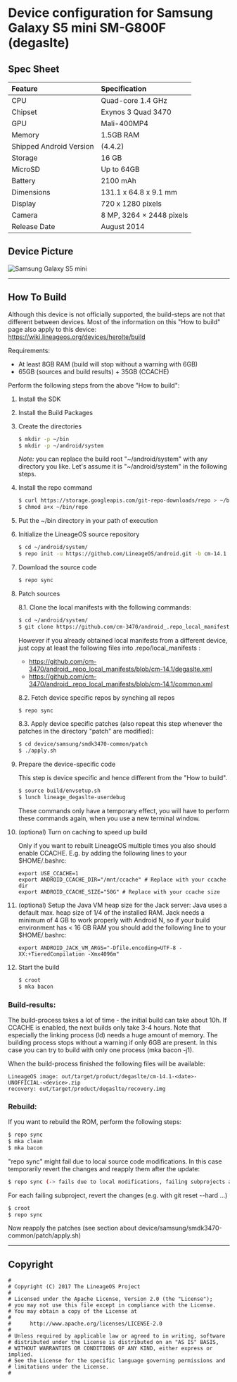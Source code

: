 
# Device configuration for Samsung Galaxy S5 mini SM-G800F (degaslte)

## Spec Sheet

| Feature                 | Specification                     |
| :---------------------- | :-------------------------------- |
| CPU                     | Quad-core 1.4 GHz                 |
| Chipset                 | Exynos 3 Quad 3470                |
| GPU                     | Mali-400MP4                       |
| Memory                  | 1.5GB RAM                         |
| Shipped Android Version | (4.4.2)                           |
| Storage                 | 16 GB                             |
| MicroSD                 | Up to 64GB                        |
| Battery                 | 2100 mAh                          |
| Dimensions              | 131.1 x 64.8 x 9.1 mm             |
| Display                 | 720 x 1280 pixels                 |
| Camera                  | 8 MP, 3264 × 2448 pixels          |
| Release Date            | August 2014                       |


## Device Picture

![Samsung Galaxy S5 mini](http://images.samsung.com/is/image/samsung/de_SM-G800FZBADBT_000246076_Front_blue?$DT-Gallery$ "Samsung Galaxy S5 mini")

----------

## How To Build

Although this device is not officially supported, the build-steps are not that different between devices. Most of the information on this "How to build" page also apply to this device: 
https://wiki.lineageos.org/devices/herolte/build

Requirements:

- At least 8GB RAM (build will stop without a warning with 6GB)
- 65GB (sources and build results) + 35GB (CCACHE)

Perform the following steps from the above "How to build":

1. Install the SDK

2. Install the Build Packages

3. Create the directories

	```sh
	$ mkdir -p ~/bin
	$ mkdir -p ~/android/system
	```
	
	*Note:* you can replace the build root "~/android/system" with any directory you like. Let's assume it is "~/android/system" in the following steps.

4. Install the repo command

	```sh
	$ curl https://storage.googleapis.com/git-repo-downloads/repo > ~/bin/repo
	$ chmod a+x ~/bin/repo
	```

5. Put the ~/bin directory in your path of execution

6. Initialize the LineageOS source repository

	```sh
	$ cd ~/android/system/
	$ repo init -u https://github.com/LineageOS/android.git -b cm-14.1
	```

7. Download the source code

	```sh
	$ repo sync
	```

8. Patch sources

	8.1. Clone the local manifests with the following commands:
	
	```sh
	$ cd ~/android/system/
	$ git clone https://github.com/cm-3470/android_.repo_local_manifests -b cm-14.1 .repo/local_manifests
	```
	
	However if you already obtained local manifests from a different device, just copy at least the following files into .repo/local_manifests :
	
	- https://github.com/cm-3470/android_.repo_local_manifests/blob/cm-14.1/degaslte.xml
	- https://github.com/cm-3470/android_.repo_local_manifests/blob/cm-14.1/common.xml
	
	8.2. Fetch device specific repos by synching all repos
		
	```sh
	$ repo sync
	```
	
	8.3. Apply device specific patches (also repeat this step whenever the patches in the directory "patch" are modified):
		
	```sh
	$ cd device/samsung/smdk3470-common/patch
	$ ./apply.sh
	```

9. Prepare the device-specific code

	This step is device specific and hence different from the "How to build".
	  
	```sh
	$ source build/envsetup.sh
	$ lunch lineage_degaslte-userdebug
	```
	
	These commands only have a temporary effect, you will have to perform these commands again,   when you use a new terminal window.

10. (optional) Turn on caching to speed up build

	Only if you want to rebuilt LineageOS multiple times you also should enable CCACHE.
	E.g. by adding the following lines to your $HOME/.bashrc:
	```
	export USE_CCACHE=1
	export ANDROID_CCACHE_DIR="/mnt/ccache" # Replace with your ccache dir
	export ANDROID_CCACHE_SIZE="50G" # Replace with your ccache size
	```

11. (optional) Setup the Java VM heap size for the Jack server:
	Java uses a default max. heap size of 1/4 of the installed RAM. Jack needs a minimum of 4 GB to work properly with Android N, so if your build environment has < 16 GB RAM you should add the following line to your $HOME/.bashrc:
	```
	export ANDROID_JACK_VM_ARGS="-Dfile.encoding=UTF-8 -XX:+TieredCompilation -Xmx4096m"
	```

12. Start the build
	
	```sh
	$ croot
	$ mka bacon
	```

### Build-results:

The build-process takes a lot of time - the initial build can take about 10h. If CCACHE is enabled, the next builds only take 3-4 hours.
Note that especially the linking process (ld) needs a huge amount of memory. The building process stops without a warning if only 6GB are present. In this case you can try to build with only one process (mka bacon -j1).

When the build-process finished the following files will be available:

	LineageOS image: out/target/product/degaslte/cm-14.1-<date>-UNOFFICIAL-<device>.zip
	recovery: out/target/product/degaslte/recovery.img

### Rebuild:

If you want to rebuild the ROM, perform the following steps:

```sh
$ repo sync
$ mka clean
$ mka bacon
```

"repo sync" might fail due to local source code modifications. In this case temporarily revert the changes and reapply them after the update:

```sh
$ repo sync (-> fails due to local modifications, failing subprojects are listed in log-output)
```
  
For each failing subproject, revert the changes (e.g. with git reset --hard ...)

```sh
$ croot
$ repo sync
```

Now reapply the patches (see section about device/samsung/smdk3470-common/patch/apply.sh)

----------

## Copyright

```
#
# Copyright (C) 2017 The LineageOS Project
#
# Licensed under the Apache License, Version 2.0 (the "License");
# you may not use this file except in compliance with the License.
# You may obtain a copy of the License at
#
#      http://www.apache.org/licenses/LICENSE-2.0
#
# Unless required by applicable law or agreed to in writing, software
# distributed under the License is distributed on an "AS IS" BASIS,
# WITHOUT WARRANTIES OR CONDITIONS OF ANY KIND, either express or implied.
# See the License for the specific language governing permissions and
# limitations under the License.
#
```
